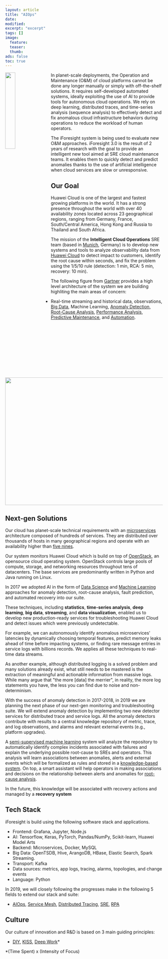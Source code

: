 ```yaml
---
layout: article
title: "AIOps"
date:
modified:
excerpt: "excerpt"
tags: []
image:
  feature:
  teaser:
  thumb:
ads: false
toc: true
---  
```


<p>
<a href="http://jorge-cardoso.github.io/research/iforesight3.png">
<img src="http://jorge-cardoso.github.io/research/iforesight3.png" height="25%" width="25%" style="float:left;margin:0 20px 0 0;"/>
</a>
</p>

In planet-scale deployments, the Operation and Maintenance (O&M) of cloud platforms cannot be done any longer 
manually or simply with off-the-shelf solutions. It requires self-developed automated systems, ideally exploiting 
the use of AI to provide tools for autonomous cloud operations. We rely on deep learning, 
distributed traces, and time-series analysis (sequence analysis) to effectively detect and fix anomalous 
cloud infrastructure behaviors during operations to reduce the workload of human operators. 

The iForesight system is being used to evaluate new O&M approaches. iForesight 3.0 is the result of 2 years 
of research with the goal to provide an intelligent new tool aimed at SRE cloud maintenance teams. It enables 
them to quickly detect and predict anomalies thanks to the use of artificial intelligence when cloud services 
are slow or unresponsive. 


## Our Goal

Huawei Cloud is one of the largest and fastest growing platforms in the world. 
It has a strong presence throughout the world with over 40 availability zones located across 23 geographical regions,
ranging from Germany, France, South/Central America, Hong Kong and Russia to Thailand and South Africa.

The mission of the **Intelligent Cloud Operations** SRE team (based in [Munich](https://www.muenchen.de/int/en.html), Germany) is to develop new systems and tools to analyze observability data from [Huawei Cloud](https://www.huaweicloud.com/en-us/about/about_us.html)
to detect impact to customers, identify the root cause within seconds, and fix the problem using 
the 1/5/10 rule (detection: 1 min, RCA: 5 min, recovery: 10 min).

The following figure from [Gartner](https://www.gartner.com/en) provides a high level architecture of the system we are building highliting the main areas of concern: 
+ Real-time streaming and historical data, observations, [Big Data](https://en.wikipedia.org/wiki/Big_data), Machine Learning, [Anomaly Detection](https://en.wikipedia.org/wiki/Anomaly_detection), [Root-Cause Analysis](https://en.wikipedia.org/wiki/Root_cause_analysis), [Performance Analysis](https://en.wikipedia.org/wiki/Application_performance_management), [Predictive Maintenance](https://en.wikipedia.org/wiki/Predictive_maintenance), and [Automation](https://en.wikipedia.org/wiki/Robotic_process_automation). 
<p>
<img src="https://blogs.bmc.com/wp-content/uploads/2019/02/AIOpsGraphicGartner2018-768x408.png" height="408" width="768" style="float:center;margin:0 20px 0 0;"/>
</p>


## Next-gen Solutions

Our cloud has planet-scale technical requirements with an 
[microservices](https://en.wikipedia.org/wiki/Microservices) architecture composed of hundreds of services.
They are distributed over thousands of hosts in many geographical regions and operate with an availability 
higher than [five nines](https://en.wikipedia.org/wiki/High_availability). 

Our system monitors Huawei Cloud which is build on top of [OpenStack](https://docs.openstack.org/), an 
opensource cloud operating system. OpenStack controls large pools of compute, storage, and networking
resources throughout tens of datacenters. The base services are predominantly written in Python and Java 
running on Linux. 

In 2017 we adopted AI in the form of [Data Science](https://en.wikipedia.org/wiki/Data_science) and 
[Machine Learning](https://en.wikipedia.org/wiki/Machine_learning) approaches for anomaly detection, 
root-cause analysis, fault prediction, and automated recovery into our suite. 

These techniques, including **statistics**, **time-series analysis**, **deep learning**, **big data**,
**streaming**, and **data visualization**, enabled us to develop new production-ready services for troubleshooting 
Huawei Cloud and detect issues which were previously undetectable.

For example, we can autonomously identify anomalous microservices' latencies by dynamically choosing
temporal features, predict memory leaks ahead of time before impacting systems, or finding rare message entries in 
service logs with billions records. We applies all these techniques to real-time data streams.

As another example, although distributed logging is a solved problem and many solutions already exist, 
what still needs to be mastered is the extraction of meaningful and actionable information from massive logs.
While many argue that "the more [data] the merrier", in reality, the more log statements you have, the less
you can find due to noise and non-determinism.

With the success of anomaly detection in 2017-2018, in 2019 we are planning the next phase of our next-gen 
monitoring and troubleshooting suite. 
We will extend anomaly detection by implementing two new detector services for distributed trace and service logs.
All the anomaly detectors contribute with results to a central knowledge repository of metric, trace, and log 
observations, and alarms and relevant external events (e.g., platform upgrades).

A [semi-supervised machine learning](https://en.wikipedia.org/wiki/Semi-supervised_learning) system will analyze
the repository to automatically identify complex incidents associated with failures and explain the underlying
possible root-cause to SREs and operators. 
This analysis will learn associations between anomalies, alerts and external events which will be formalized as 
rules and stored in a [knowledge-based system](https://en.wikipedia.org/wiki/Knowledge-based_systems).
On top, a smart assistant will help operators in making associations and decisions on the relationship 
between alerts and anomalies for [root-cause analysis](https://en.wikipedia.org/wiki/Root_cause_analysis). 

In the future, this knowledge will be associated with recovery actions and managed by a
**recovery system**


## Tech Stack

iForesight is build using the following software stack and applications. 

+ Frontend: Grafana, Jupyter, Node.js
+ AI: Tensorflow, Keras, PyTorch, Pandas/NumPy, Scikit-learn, Huawei Model Arts
+ Backend: Microservices, Docker, MySQL 
+ Big Data: OpenTSDB, Hive, ArangoDB, HBase, Elastic Search, Spark Streaming. 
+ Transport: Kafka
+ Data sources: metrics, app logs, tracing, alarms, topologies, and change events
+ Language: Python

In 2019, we will closely following the progresses make in the following 5 fields to extend our stack and suite:

+ [AIOps](https://blog.appdynamics.com/aiops/what-is-aiops/),
[Service Mesh](https://www.nginx.com/blog/what-is-a-service-mesh/),
[Distributed Tracing](https://opentracing.io/docs/overview/what-is-tracing/),
[SRE](https://landing.google.com/sre/),
[RPA](https://en.wikipedia.org/wiki/Robotic_process_automation)


## Culture

Our culture of innovation and R&D is based on 3 main guiding principles:

+ [DIY](https://en.wikipedia.org/wiki/Do_it_yourself), [KISS](https://pt.wikipedia.org/wiki/Keep_It_Simple),
[Deep Work](https://www.amazon.com/gp/product/1455586692)*

*(Time Spent) x (Intensity of Focus)

